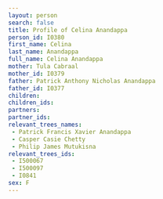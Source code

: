 ```yaml
---
layout: person
search: false
title: Profile of Celina Anandappa
person_id: I0380
first_name: Celina
last_name: Anandappa
full_name: Celina Anandappa
mother: Tula Cabraal
mother_id: I0379
father: Patrick Anthony Nicholas Anandappa
father_id: I0377
children:
children_ids:
partners:
partner_ids:
relevant_trees_names:
 - Patrick Francis Xavier Anandappa
 - Casper Casie Chetty
 - Philip James Mutukisna
relevant_trees_ids:
 - I500067
 - I500097
 - I0841
sex: F
---
```


